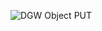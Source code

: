 ![DGW Object PUT](http://www.plantuml.com/plantuml/proxy?cache=yes&src=https://gist.githubusercontent.com/zalsader/31ba5df0c7a8af4225e147466ece7a17/raw/DGW_Object_PUT.plantuml&v=1)
